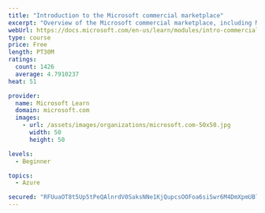 ```yaml
---
title: "Introduction to the Microsoft commercial marketplace"
excerpt: "Overview of the Microsoft commercial marketplace, including Microsoft AppSource, Azure Marketplace, offer types, and Marketplace Rewards"
webUrl: https://docs.microsoft.com/en-us/learn/modules/intro-commercial-marketplace/
type: course
price: Free
length: PT30M
ratings:
  count: 1426
  average: 4.7910237
heat: 51

provider:
  name: Microsoft Learn
  domain: microsoft.com
  images:
    - url: /assets/images/organizations/microsoft.com-50x50.jpg
      width: 50
      height: 50

levels:
  - Beginner

topics:
  - Azure

secured: "RFUuaOT8t5Up5tPeQAlnrdV0SaksNNe1KjQupcsOOFoa6siSwr6M4DmXpmUBlrbXfxAzoQD5lBmYIUTJ+XkzBt9cnVMqsTAXDjSeo1fNV5Lroptsj2cZypXgK7nJeEzmZOf62473pC57AAcjx9gZmZL9vuqjEBpZNKyvlNn2FwsRJQte/ljhrxVfAjvUTMakHfaETm020Lij3/brBhboIdPjnv6aN4vEAoGBbJ074zsM+bKYgsV2QzIrfQjXpA+1BcqizbHtDsByoiVUG9tkaLAeZJWZ10cPZeTIj9+trftJaOV38KNuDUNoawnKF6zLXI+NlEMs8YpvX7Sb+QgfjNASkOVrkZwgZ/5t2vJ7Uh8s7i5xRF6XNbe+w+hEE9lMd8Kn/OOfRNZTGYFq5e1GzeMFRwaqLizsd8WBAzKr5Zs=;S3Wdiv0JWbuuR6aiU6GL9Q=="
---
```



